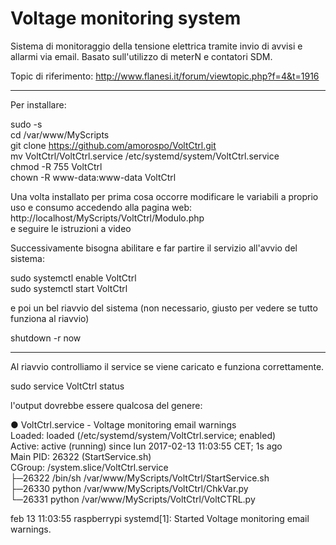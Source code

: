 # Voltage monitoring system

Sistema di monitoraggio della tensione elettrica tramite invio di avvisi e allarmi via email. Basato sull'utilizzo di meterN e contatori SDM.

Topic di riferimento: http://www.flanesi.it/forum/viewtopic.php?f=4&t=1916
*******************************************************************************************************************

Per installare:

sudo -s<br>
cd /var/www/MyScripts<br>
git clone https://github.com/amorospo/VoltCtrl.git<br>
mv VoltCtrl/VoltCtrl.service /etc/systemd/system/VoltCtrl.service<br>
chmod -R 755 VoltCtrl<br>
chown -R www-data:www-data VoltCtrl<br>

Una volta installato per prima cosa occorre modificare le variabili a proprio uso e consumo accedendo alla pagina web:<br>
http://localhost/MyScripts/VoltCtrl/Modulo.php<br>
e seguire le istruzioni a video

Successivamente bisogna abilitare e far partire il servizio all'avvio del sistema:

sudo systemctl enable VoltCtrl<br>
sudo systemctl start VoltCtrl<br>

e poi un bel riavvio del sistema (non necessario, giusto per vedere se tutto funziona al riavvio)

shutdown -r now<br>

*******************************************************************************************************************
Al riavvio controlliamo il service se viene caricato e funziona correttamente.

sudo service VoltCtrl status

l'output dovrebbe essere qualcosa del genere:

● VoltCtrl.service - Voltage monitoring email warnings<br>
   Loaded: loaded (/etc/systemd/system/VoltCtrl.service; enabled)<br>
   Active: active (running) since lun 2017-02-13 11:03:55 CET; 1s ago<br>
 Main PID: 26322 (StartService.sh)<br>
   CGroup: /system.slice/VoltCtrl.service<br>
           ├─26322 /bin/sh /var/www/MyScripts/VoltCtrl/StartService.sh<br>
           ├─26330 python /var/www/MyScripts/VoltCtrl/ChkVar.py<br>
           └─26331 python /var/www/MyScripts/VoltCtrl/VoltCTRL.py<br>

feb 13 11:03:55 raspberrypi systemd[1]: Started Voltage monitoring email warnings.

